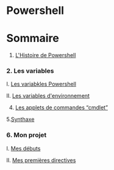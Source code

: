 # Powershell
# Sommaire 
1. [L'Histoire de Powershell](https://github.com/EnzoooPNT/Powershell/blob/main/histoire.md)

### 2. Les variables
I. [Les variabkles Powershell](https://github.com/EnzoooPNT/Powershell/blob/main/commandes.md)

II. [Les variables d'environnement ](https://github.com/EnzoooPNT/Powershell/blob/main/Utilisateurs%26groupes.md)


4. [Les applets de commandes “cmdlet”](https://github.com/EnzoooPNT/Powershell/blob/main/Avantage.md)

5.[Synthaxe](https://github.com/EnzoooPNT/Powershell/blob/main/Synthaxe.md)

### 6. Mon projet
I. [Mes débuts](https://github.com/EnzoooPNT/Powershell/blob/main/mesd%C3%A9buts.md)

II. [Mes premières directives](https://github.com/EnzoooPNT/Powershell/blob/main/directives.md)
